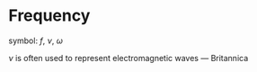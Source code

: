 # Frequency

symbol: $f$, $\nu$, $\omega$

$\nu$ is often used to represent electromagnetic waves &mdash; Britannica
